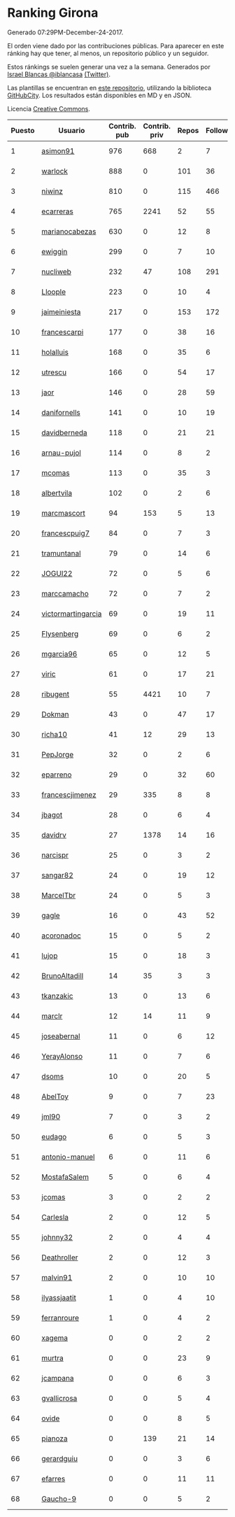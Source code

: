 # Ranking Girona

Generado 07:29PM-December-24-2017.

El orden viene dado por las contribuciones públicas. Para aparecer en este ránking hay que tener, al menos, un repositorio público y un seguidor.

Estos ránkings se suelen generar una vez a la semana. Generados por [Israel Blancas @iblancasa](https://github.com/iblancasa/) [(Twitter)](https://twitter.com/iblancasa).

Las plantillas se encuentran en [este repositorio](https://github.com/iblancasa/GH-Spanish-Ranking), utilizando la biblioteca [GitHubCity](https://github.com/iblancasa/GitHubCity). Los resultados están disponibles en MD y en JSON.

Licencia [Creative Commons](https://creativecommons.org/licenses/by/4.0/).

| Puesto   |  Usuario  | Contrib. pub | Contrib. priv |Repos| Followers | Desde |  Avatar  |
|----------|-----------|--------------|---------------|-----|-----------|-------|----------|
|1|[asimon91](https://github.com/asimon91)|976|668|2|7|2015-07-06|![asimon91](https://avatars3.githubusercontent.com/u/13195695)|
|2|[warlock](https://github.com/warlock)|888|0|101|36|2010-02-03|![warlock](https://avatars2.githubusercontent.com/u/194981)|
|3|[niwinz](https://github.com/niwinz)|810|0|115|466|2011-06-11|![niwinz](https://avatars0.githubusercontent.com/u/843689)|
|4|[ecarreras](https://github.com/ecarreras)|765|2241|52|55|2010-06-02|![ecarreras](https://avatars3.githubusercontent.com/u/294235)|
|5|[marianocabezas](https://github.com/marianocabezas)|630|0|12|8|2016-05-10|![marianocabezas](https://avatars0.githubusercontent.com/u/19290459)|
|6|[ewiggin](https://github.com/ewiggin)|299|0|7|10|2011-03-08|![ewiggin](https://avatars1.githubusercontent.com/u/657517)|
|7|[nucliweb](https://github.com/nucliweb)|232|47|108|291|2012-01-05|![nucliweb](https://avatars1.githubusercontent.com/u/1307927)|
|8|[Lloople](https://github.com/Lloople)|223|0|10|4|2013-10-11|![Lloople](https://avatars2.githubusercontent.com/u/5665466)|
|9|[jaimeiniesta](https://github.com/jaimeiniesta)|217|0|153|172|2008-03-09|![jaimeiniesta](https://avatars2.githubusercontent.com/u/2629)|
|10|[francescarpi](https://github.com/francescarpi)|177|0|38|16|2010-05-26|![francescarpi](https://avatars2.githubusercontent.com/u/287872)|
|11|[holalluis](https://github.com/holalluis)|168|0|35|6|2011-09-27|![holalluis](https://avatars1.githubusercontent.com/u/1082644)|
|12|[utrescu](https://github.com/utrescu)|166|0|54|17|2012-07-20|![utrescu](https://avatars0.githubusercontent.com/u/2011002)|
|13|[jaor](https://github.com/jaor)|146|0|28|59|2009-05-04|![jaor](https://avatars3.githubusercontent.com/u/80719)|
|14|[danifornells](https://github.com/danifornells)|141|0|10|19|2012-12-03|![danifornells](https://avatars3.githubusercontent.com/u/2950939)|
|15|[davidberneda](https://github.com/davidberneda)|118|0|21|21|2012-04-12|![davidberneda](https://avatars0.githubusercontent.com/u/1636163)|
|16|[arnau-pujol](https://github.com/arnau-pujol)|114|0|8|2|2016-08-28|![arnau-pujol](https://avatars3.githubusercontent.com/u/21292745)|
|17|[mcomas](https://github.com/mcomas)|113|0|35|3|2013-05-15|![mcomas](https://avatars3.githubusercontent.com/u/4439719)|
|18|[albertvila](https://github.com/albertvila)|102|0|2|6|2011-03-24|![albertvila](https://avatars0.githubusercontent.com/u/688206)|
|19|[marcmascort](https://github.com/marcmascort)|94|153|5|13|2013-02-14|![marcmascort](https://avatars2.githubusercontent.com/u/3595718)|
|20|[francescpuig7](https://github.com/francescpuig7)|84|0|7|3|2016-06-15|![francescpuig7](https://avatars3.githubusercontent.com/u/19941550)|
|21|[tramuntanal](https://github.com/tramuntanal)|79|0|14|6|2010-02-08|![tramuntanal](https://avatars0.githubusercontent.com/u/199462)|
|22|[JOGUI22](https://github.com/JOGUI22)|72|0|5|6|2013-09-30|![JOGUI22](https://avatars0.githubusercontent.com/u/5580229)|
|23|[marccamacho](https://github.com/marccamacho)|72|0|7|2|2014-04-24|![marccamacho](https://avatars1.githubusercontent.com/u/7396184)|
|24|[victormartingarcia](https://github.com/victormartingarcia)|69|0|19|11|2011-03-09|![victormartingarcia](https://avatars2.githubusercontent.com/u/659832)|
|25|[Flysenberg](https://github.com/Flysenberg)|69|0|6|2|2017-09-22|![Flysenberg](https://avatars2.githubusercontent.com/u/32201366)|
|26|[mgarcia96](https://github.com/mgarcia96)|65|0|12|5|2014-02-01|![mgarcia96](https://avatars1.githubusercontent.com/u/6561770)|
|27|[viric](https://github.com/viric)|61|0|17|21|2009-03-24|![viric](https://avatars1.githubusercontent.com/u/66664)|
|28|[ribugent](https://github.com/ribugent)|55|4421|10|7|2011-11-08|![ribugent](https://avatars1.githubusercontent.com/u/1180455)|
|29|[Dokman](https://github.com/Dokman)|43|0|47|17|2012-09-06|![Dokman](https://avatars1.githubusercontent.com/u/2290904)|
|30|[richa10](https://github.com/richa10)|41|12|29|13|2014-12-06|![richa10](https://avatars3.githubusercontent.com/u/10096428)|
|31|[PepJorge](https://github.com/PepJorge)|32|0|2|6|2013-03-08|![PepJorge](https://avatars1.githubusercontent.com/u/3807514)|
|32|[eparreno](https://github.com/eparreno)|29|0|32|60|2008-03-13|![eparreno](https://avatars1.githubusercontent.com/u/3028)|
|33|[francescjimenez](https://github.com/francescjimenez)|29|335|8|8|2012-05-30|![francescjimenez](https://avatars0.githubusercontent.com/u/1791741)|
|34|[jbagot](https://github.com/jbagot)|28|0|6|4|2015-03-28|![jbagot](https://avatars3.githubusercontent.com/u/11691527)|
|35|[davidrv](https://github.com/davidrv)|27|1378|14|16|2009-03-09|![davidrv](https://avatars2.githubusercontent.com/u/61644)|
|36|[narcispr](https://github.com/narcispr)|25|0|3|2|2011-05-19|![narcispr](https://avatars3.githubusercontent.com/u/798275)|
|37|[sangar82](https://github.com/sangar82)|24|0|19|12|2010-12-15|![sangar82](https://avatars1.githubusercontent.com/u/524030)|
|38|[MarcelTbr](https://github.com/MarcelTbr)|24|0|5|3|2016-11-18|![MarcelTbr](https://avatars3.githubusercontent.com/u/23552041)|
|39|[gagle](https://github.com/gagle)|16|0|43|52|2012-02-17|![gagle](https://avatars0.githubusercontent.com/u/1446052)|
|40|[acoronadoc](https://github.com/acoronadoc)|15|0|5|2|2011-06-01|![acoronadoc](https://avatars2.githubusercontent.com/u/822481)|
|41|[lujop](https://github.com/lujop)|15|0|18|3|2011-07-16|![lujop](https://avatars1.githubusercontent.com/u/920260)|
|42|[BrunoAltadill](https://github.com/BrunoAltadill)|14|35|3|3|2015-12-29|![BrunoAltadill](https://avatars3.githubusercontent.com/u/16470099)|
|43|[tkanzakic](https://github.com/tkanzakic)|13|0|13|6|2011-06-29|![tkanzakic](https://avatars0.githubusercontent.com/u/884028)|
|44|[marclr](https://github.com/marclr)|12|14|11|9|2013-02-04|![marclr](https://avatars0.githubusercontent.com/u/3474291)|
|45|[joseabernal](https://github.com/joseabernal)|11|0|6|12|2011-11-23|![joseabernal](https://avatars2.githubusercontent.com/u/1215598)|
|46|[YerayAlonso](https://github.com/YerayAlonso)|11|0|7|6|2012-05-29|![YerayAlonso](https://avatars2.githubusercontent.com/u/1788228)|
|47|[dsoms](https://github.com/dsoms)|10|0|20|5|2011-07-13|![dsoms](https://avatars3.githubusercontent.com/u/912243)|
|48|[AbelToy](https://github.com/AbelToy)|9|0|7|23|2009-10-31|![AbelToy](https://avatars2.githubusercontent.com/u/147130)|
|49|[jml90](https://github.com/jml90)|7|0|3|2|2016-03-18|![jml90](https://avatars2.githubusercontent.com/u/17928538)|
|50|[eudago](https://github.com/eudago)|6|0|5|3|2011-05-25|![eudago](https://avatars2.githubusercontent.com/u/809916)|
|51|[antonio-manuel](https://github.com/antonio-manuel)|6|0|11|6|2015-04-09|![antonio-manuel](https://avatars0.githubusercontent.com/u/11867984)|
|52|[MostafaSalem](https://github.com/MostafaSalem)|5|0|6|4|2016-05-03|![MostafaSalem](https://avatars1.githubusercontent.com/u/19169958)|
|53|[jcomas](https://github.com/jcomas)|3|0|2|2|2013-12-30|![jcomas](https://avatars3.githubusercontent.com/u/6289333)|
|54|[Carlesla](https://github.com/Carlesla)|2|0|12|5|2012-06-18|![Carlesla](https://avatars0.githubusercontent.com/u/1863714)|
|55|[johnny32](https://github.com/johnny32)|2|0|4|4|2013-03-20|![johnny32](https://avatars2.githubusercontent.com/u/3924718)|
|56|[Deathroller](https://github.com/Deathroller)|2|0|12|3|2014-06-18|![Deathroller](https://avatars3.githubusercontent.com/u/7921596)|
|57|[malvin91](https://github.com/malvin91)|2|0|10|10|2014-02-27|![malvin91](https://avatars2.githubusercontent.com/u/6801363)|
|58|[ilyassjaatit](https://github.com/ilyassjaatit)|1|0|4|10|2013-12-06|![ilyassjaatit](https://avatars0.githubusercontent.com/u/6122534)|
|59|[ferranroure](https://github.com/ferranroure)|1|0|4|2|2015-09-28|![ferranroure](https://avatars0.githubusercontent.com/u/14871012)|
|60|[xagema](https://github.com/xagema)|0|0|2|2|2012-05-23|![xagema](https://avatars2.githubusercontent.com/u/1770166)|
|61|[murtra](https://github.com/murtra)|0|0|23|9|2012-06-05|![murtra](https://avatars3.githubusercontent.com/u/1818725)|
|62|[jcampana](https://github.com/jcampana)|0|0|6|3|2012-07-16|![jcampana](https://avatars3.githubusercontent.com/u/1982571)|
|63|[gvallicrosa](https://github.com/gvallicrosa)|0|0|5|4|2012-09-13|![gvallicrosa](https://avatars0.githubusercontent.com/u/2340232)|
|64|[ovide](https://github.com/ovide)|0|0|8|5|2013-02-01|![ovide](https://avatars3.githubusercontent.com/u/3451025)|
|65|[pianoza](https://github.com/pianoza)|0|139|21|14|2013-02-28|![pianoza](https://avatars3.githubusercontent.com/u/3731130)|
|66|[gerardguiu](https://github.com/gerardguiu)|0|0|3|6|2013-10-14|![gerardguiu](https://avatars2.githubusercontent.com/u/5679102)|
|67|[efarres](https://github.com/efarres)|0|0|11|11|2014-03-04|![efarres](https://avatars0.githubusercontent.com/u/6848360)|
|68|[Gaucho-9](https://github.com/Gaucho-9)|0|0|5|2|2014-01-27|![Gaucho-9](https://avatars3.githubusercontent.com/u/6517150)|
